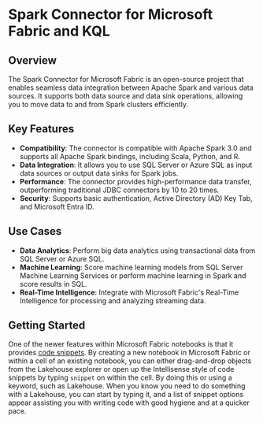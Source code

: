 # Spark Connector for Microsoft Fabric and KQL

## Overview
The Spark Connector for Microsoft Fabric is an open-source project that enables seamless data integration between Apache Spark and various data sources. It supports both data source and data sink operations, allowing you to move data to and from Spark clusters efficiently.

## Key Features
- **Compatibility**: The connector is compatible with Apache Spark 3.0 and supports all Apache Spark bindings, including Scala, Python, and R.
- **Data Integration**: It allows you to use SQL Server or Azure SQL as input data sources or output data sinks for Spark jobs.
- **Performance**: The connector provides high-performance data transfer, outperforming traditional JDBC connectors by 10 to 20 times.
- **Security**: Supports basic authentication, Active Directory (AD) Key Tab, and Microsoft Entra ID.

## Use Cases
- **Data Analytics**: Perform big data analytics using transactional data from SQL Server or Azure SQL.
- **Machine Learning**: Score machine learning models from SQL Server Machine Learning Services or perform machine learning in Spark and score results in SQL.
- **Real-Time Intelligence**: Integrate with Microsoft Fabric's Real-Time Intelligence for processing and analyzing streaming data.

## Getting Started
One of the newer features within Microsoft Fabric notebooks is that it provides [code snippets](https://learn.microsoft.com/fabric/data-engineering/author-execute-notebook#code-snippets). By creating a new notebook in Microsoft Fabric or within a cell of an existing notebook, you can either drag-and-drop objects from the Lakehouse explorer or open up the Intellisense style of code snippets by typing ```snippet``` on within the cell. By doing this or using a keyword, such as Lakehouse. When you know you need to do something with a Lakehouse, you can start by typing it, and a list of snippet options appear assisting you with writing code with good hygiene and at a quicker pace.
